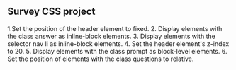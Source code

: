 ## Survey CSS project
1.Set the position of the header element to fixed.
2.
Display elements with the class answer as inline-block elements.
3.
Display elements with the selector nav li as inline-block elements.
4.
Set the header element's z-index to 20.
5.
Display elements with the class prompt as block-level elements.
6.
Set the position of elements with the class questions to relative.
